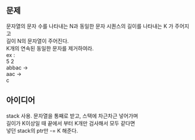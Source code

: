 ## 문제
문자열의 문자 수를 나타내는 N과 동일한 문자 시퀀스의 길이를 나타내는 K 가 주어지고  
길이 N의 문자열이 주어진다.  
K개의 연속된 동일한 문자를 제거하여라.  
ex :  
5 2  
abbac →  
aac →  
c  
## 아이디어
stack 사용. 문자열을 통째로 받고, 스택에 차근차근 넣어가며  
길이가 K이상일 때 끝에서 부터 K개만 검사해서 모두 같다면  
넣던 stack의 ptr만 -= K 해준다.
